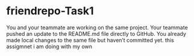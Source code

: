 # friendrepo-Task1
You and your teammate are working on the same project. Your teammate pushed an update to the README.md file directly to GitHub. You already made local changes to the same file but haven’t committed yet.
this assigmnet i am doing with my own